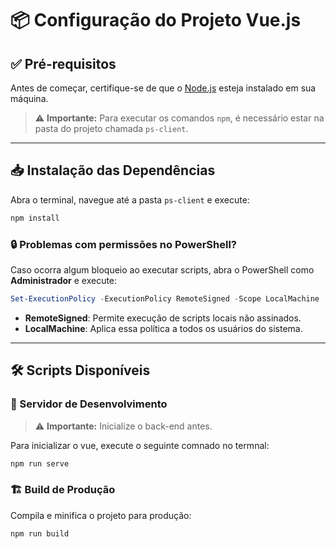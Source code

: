 
# 📦 Configuração do Projeto Vue.js

## ✅ Pré-requisitos

Antes de começar, certifique-se de que o [Node.js](https://nodejs.org/) esteja instalado em sua máquina.

> ⚠️ **Importante:** Para executar os comandos `npm`, é necessário estar na pasta do projeto chamada `ps-client`.

---

## 📥 Instalação das Dependências

Abra o terminal, navegue até a pasta `ps-client` e execute:

```bash
npm install
```

### 🔒 Problemas com permissões no PowerShell?

Caso ocorra algum bloqueio ao executar scripts, abra o PowerShell como **Administrador** e execute:

```powershell
Set-ExecutionPolicy -ExecutionPolicy RemoteSigned -Scope LocalMachine
```

- **RemoteSigned**: Permite execução de scripts locais não assinados.
- **LocalMachine**: Aplica essa política a todos os usuários do sistema.

---

## 🛠️ Scripts Disponíveis

### 🚀 Servidor de Desenvolvimento

> ⚠️ **Importante:** Inicialize o back-end antes.

Para inicializar o vue, execute o seguinte comnado no termnal:

```bash
npm run serve
```

### 🏗️ Build de Produção

Compila e minifica o projeto para produção:

```bash
npm run build
```

